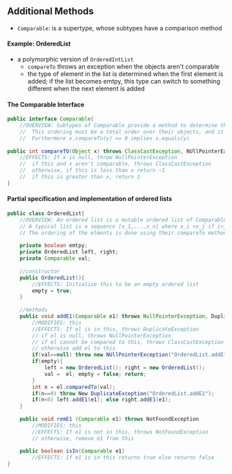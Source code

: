 Additional Methods
----

- `Comparable`: is a supertype, whose subtypes have a comparison method 

#### Example: OrderedList
- a polymorphic version of 	`OrderedIntList`
	- `compareTo` throws an exception when the objects aren't comparable
	- the type of element in the list is determined when the first element is added; if the list becomes emtpy, this type can switch to something different when the next element is added
	
#### The Comparable Interface
``` java
public interface Comparable{
	//OVERVIEW: Subtypes of Comparable provide a method to determine the ordering of their objects
	//  This ordering must be a total order over their objects, and it should be both transitive and symmetric
	//  Furthermore x.compareTo(y) == 0 implies x.equals(y)
	
public int compareTO(Object x) throws ClassCastException, NUllPointerException
	//EFFECTS: If x is null, throw NullPointerException
	//  if this and x aren't comparable, throws ClassCastException
	//  otherwise, if this is less than x return -1
	//  if this is greater than x, return 1
}
```

#### Partial specification and implementation of ordered lists
``` java
public class OrderedList{
	//OVERVIEW: An ordered list is a mutable ordered list of Comparable objects
	// A typical list is a sequence [x_1,...,x_n] where x_i <x_j if i<j
	// The ordering of the elments is done using their compareTo methods
	
	private boolean emtpy;
	private OrderedList left, right;
	private Comparable val;
	
	//constructor
	public OrderedList(){
		//EFFECTS: Initialize this to be an empty ordered list
		empty = true;
	}
	
	//methods
	public void addE1(Comparable e1) throws NullPointerException, Duplicate Exception, ClassCastException{
		//MODIFIES: this
		//EFFECTS: If el is in this, throws DuplicateException
		// if el is null, throws NullPointerException
		// if el cannot be compared to this, throws ClassCastException
		// otherwise add el to this
		if(val==null) throw new NUllPointerException("OrderedList.addE1");
		if(empty){
			left = new OrderedList(); right = new OrderedList();
			val =  el; empty = false; return;
		}
		int n = el.comparedTo(val);
		if(n==0) throw New DuplicateException("OrderedList.addE1");
		if(n<0) left.addE1(e1); else right.addE1(e1);
	}
	
	public void remE1 (Comparable e1) throws NotFoundException
		//MODIFIES: this
		//EFFECTS: If e1 is not in this, throws NotFoundException
		// otherwise, remove e1 from this
		
	public boolean isIn(Comparable e1)
		//EFFECTS: If e1 is in this returns true else returns false
}
```